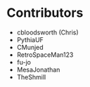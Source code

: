 # Contributors
- cbloodsworth (Chris)
- PythiaUF
- CMunjed
- RetroSpaceMan123
- fu-jo
- MesaJonathan
- TheShmill
